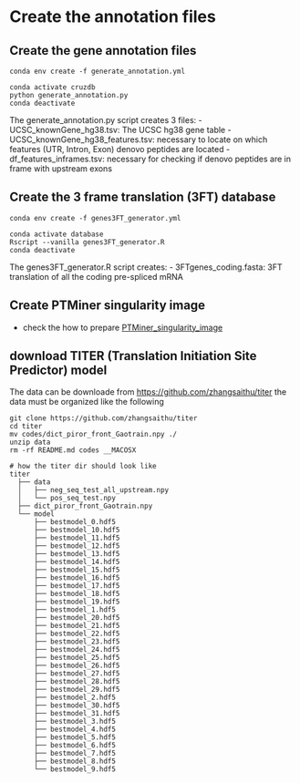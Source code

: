 # Create the annotation files

## Create the gene annotation files

```
conda env create -f generate_annotation.yml

conda activate cruzdb
python generate_annotation.py
conda deactivate
```

The generate_annotation.py script creates 3 files:
    - UCSC_knownGene_hg38.tsv: The UCSC hg38 gene table
    - UCSC_knownGene_hg38_features.tsv: necessary to locate on which features (UTR, Intron, Exon) denovo peptides are located
    - df_features_inframes.tsv: necessary for checking if denovo peptides are in frame with upstream exons

## Create the 3 frame translation (3FT) database

```
conda env create -f genes3FT_generator.yml

conda activate database
Rscript --vanilla genes3FT_generator.R
conda deactivate
```

The genes3FT_generator.R script creates:
    - 3FTgenes_coding.fasta: 3FT translation of all the coding pre-spliced mRNA

## Create PTMiner singularity image
 - check the how to prepare [PTMiner_singularity_image](./PTMiner_singularity_image)

## download TITER (Translation Initiation Site Predictor) model
The data can be downloade from https://github.com/zhangsaithu/titer
the data must be organized like the following
```
git clone https://github.com/zhangsaithu/titer
cd titer
mv codes/dict_piror_front_Gaotrain.npy ./
unzip data
rm -rf README.md codes __MACOSX

# how the titer dir should look like
titer
  ├── data
  │   ├── neg_seq_test_all_upstream.npy
  │   └── pos_seq_test.npy
  ├── dict_piror_front_Gaotrain.npy
  └── model
      ├── bestmodel_0.hdf5
      ├── bestmodel_10.hdf5
      ├── bestmodel_11.hdf5
      ├── bestmodel_12.hdf5
      ├── bestmodel_13.hdf5
      ├── bestmodel_14.hdf5
      ├── bestmodel_15.hdf5
      ├── bestmodel_16.hdf5
      ├── bestmodel_17.hdf5
      ├── bestmodel_18.hdf5
      ├── bestmodel_19.hdf5
      ├── bestmodel_1.hdf5
      ├── bestmodel_20.hdf5
      ├── bestmodel_21.hdf5
      ├── bestmodel_22.hdf5
      ├── bestmodel_23.hdf5
      ├── bestmodel_24.hdf5
      ├── bestmodel_25.hdf5
      ├── bestmodel_26.hdf5
      ├── bestmodel_27.hdf5
      ├── bestmodel_28.hdf5
      ├── bestmodel_29.hdf5
      ├── bestmodel_2.hdf5
      ├── bestmodel_30.hdf5
      ├── bestmodel_31.hdf5
      ├── bestmodel_3.hdf5
      ├── bestmodel_4.hdf5
      ├── bestmodel_5.hdf5
      ├── bestmodel_6.hdf5
      ├── bestmodel_7.hdf5
      ├── bestmodel_8.hdf5
      └── bestmodel_9.hdf5
```
